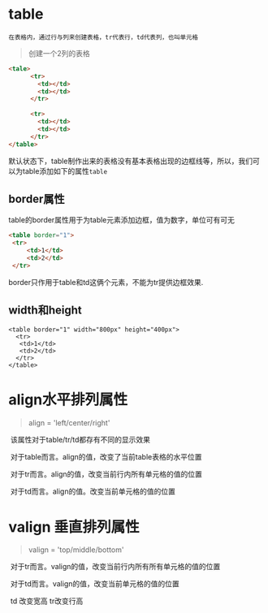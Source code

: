 # table

	在表格内，通过行与列来创建表格，tr代表行，td代表列，也叫单元格
>
>
>创建一个2列的表格

```html
<tale>
      <tr>
      	<td></td>
      	<td></td>
      </tr>
      
      <tr>
        <td></td>
        <td></td>
      </tr>
</table>
```



默认状态下，table制作出来的表格没有基本表格出现的边框线等，所以，我们可以为table添加如下的属性`table`

## border属性

table的border属性用于为table元素添加边框，值为数字，单位可有可无

```html
<table border="1">
 <tr>
     <td>1</td>
     <td>2</td>
 </tr>
```

border只作用于table和td这俩个元素，不能为tr提供边框效果.

## width和height

```
<table border="1" width="800px" height="400px">
  <tr>
   <td>1</td>
   <td>2</td>
  </tr>
</table>
```

# align水平排列属性

>align = 'left/center/right'

​       该属性对于table/tr/td都存有不同的显示效果

​		对于table而言。align的值，改变了当前table表格的水平位置

​		对于tr而言。align的值，改变当前行内所有单元格的值的位置

​		对于td而言。align的值。改变当前单元格的值的位置


# valign 垂直排列属性

>
>
>valign = 'top/middle/bottom'

​       对于tr而言。valign的值，改变当前行内所有所有单元格的值的位置

​		对于td而言。valign的值，改变当前单元格的值的位置

​     td 改变宽高   tr改变行高

